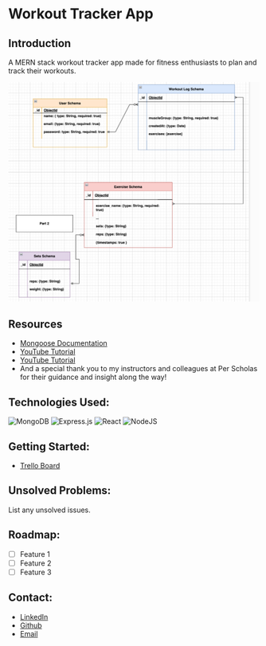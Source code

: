 # Workout Tracker App

## Introduction

 A MERN stack workout tracker app made for fitness enthusiasts to plan and track their workouts.

 ![App Screenshot](Drawio.png)

## Resources
- [Mongoose Documentation](https://mongoosejs.com/docs/) 
- [YouTube Tutorial](https://www.youtube.com/watch?v=I7EDAR2GRVo&list=PLhwvZuAVtz8Ftb0AphUjvDG30_PQbIHd3&index=1&t=2436s&pp=gAQBiAQB) 
- [YouTube Tutorial](https://www.youtube.com/watch?v=1NrHkjlWVhM&list=PLhwvZuAVtz8Ftb0AphUjvDG30_PQbIHd3&index=2&t=2137s&pp=gAQBiAQB) 
- And a special thank you to my instructors and colleagues at Per Scholas for their guidance and insight along the way!

## Technologies Used: 
![MongoDB](https://img.shields.io/badge/MongoDB-%234ea94b.svg?style=for-the-badge&logo=mongodb&logoColor=white)
![Express.js](https://img.shields.io/badge/express.js-%23404d59.svg?style=for-the-badge&logo=express&logoColor=%2361DAFB)
![React](https://img.shields.io/badge/react-%2320232a.svg?style=for-the-badge&logo=react&logoColor=%2361DAFB)
![NodeJS](https://img.shields.io/badge/node.js-6DA55F?style=for-the-badge&logo=node.js&logoColor=white)

## Getting Started: 
- [Trello Board](https://trello.com/b/16W86INb/mern-project)

## Unsolved Problems: 
List any unsolved issues.

## Roadmap:
- [ ] Feature 1
- [ ] Feature 2
- [ ] Feature 3

## Contact:

- [LinkedIn](https://www.linkedin.com/in/shoshana-dorfman-859b161a2/)
- [Github](https://github.com/S-Dorfman)
- [Email](sdorfman.tech@gmail.com)
